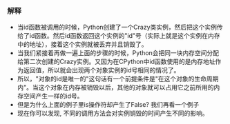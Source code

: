### 解释
- 当id函数被调用的时候，Python创建了一个Crazy类实例，然后把这个实例传给了id函数。然后id函数返回这个实例的"id"号（实际上就是这个实例在内存中的地址），接着这个实例就被丢弃并且销毁了。
- 当我们紧接着再做一遍上面的步骤的时候，Python会把同一块内存空间分配给第二次创建的Crazy实例。又因为在CPython中id函数使用的是内存地址作为返回值，所以就会出现两个对象实例的id号相同的情况了。
- 所以，"对象的id是唯一的"这句话有一个前提条件是"在这个对象的生命周期内"。当这个对象在内存被销毁以后，其他的对象就可以占用它之前所用的内存空间产生一样的id号。
- 但是为什么上面的例子里is操作符却产生了False? 我们再看一个例子
- 现在你可以发现, 不同的调用方法会对实例销毁的时间产生不同的影响。